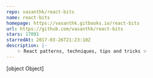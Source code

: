 ```yaml
---
repo: vasanthk/react-bits
name: react-bits
homepage: https://vasanthk.gitbooks.io/react-bits
url: https://github.com/vasanthk/react-bits
stars: 17091
starredAt: 2017-03-26T21:23:10Z
description: |-
    ✨ React patterns, techniques, tips and tricks ✨
---
```


[object Object]
